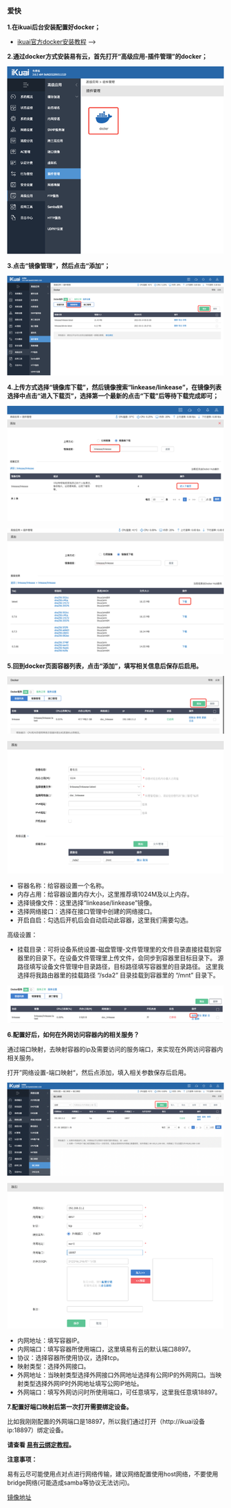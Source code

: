 ### 爱快

**1.在ikuai后台安装配置好docker；**

  * [ikuai官方docker安装教程](https://bbs.ikuai8.com/thread-121904-1-1.html) -->

**2.通过docker方式安装易有云，首先打开“高级应用-插件管理”的docker；**

![png](./image/ikuai/ikuai1.jpg)

**3.点击“镜像管理”，然后点击“添加”；**

![png](./image/ikuai/ikuai2.jpg)

**4.上传方式选择“镜像库下载”，然后镜像搜索“linkease/linkease”，在镜像列表选择中点击“进入下载页”，选择第一个最新的点击“下载”后等待下载完成即可；**

![png](./image/ikuai/ikuai3.jpg)

![png](./image/ikuai/ikuai4.jpg)

**5.回到docker页面容器列表，点击“添加”，填写相关信息后保存后启用。**

![png](./image/ikuai/ikuai5.jpg)

![png](./image/ikuai/ikuai6.jpg)
* 容器名称：给容器设置一个名称。
* 内存占用：给容器设置内存大小，这里推荐填1024M及以上内存。
* 选择镜像文件：这里选择“linkease/linkease”镜像。
* 选择网络接口：选择在接口管理中创建的网络接口。
* 开启自启：勾选后开机后会自动启动此容器，这里我们需要勾选。

高级设置：

* 挂载目录：可将设备系统设置-磁盘管理-文件管理里的文件目录直接挂载到容器里的目录下。在设备文件管理里上传文件，会同步到容器里目标目录下。
源路径填写设备文件管理中目录路径，目标路径填写容器里的目录路径。
这里我选择将我路由器里的挂载路径 “/sda2” 目录挂载到容器里的 “/mnt” 目录下。

![png](./image/ikuai/ikuai7.jpg)


**6.配置好后，如何在外网访问容器内的相关服务？**

通过端口映射，去映射容器的ip及需要访问的服务端口，来实现在外网访问容器内相关服务。

打开”网络设置-端口映射“，然后点添加，填入相关参数保存后启用。

![png](./image/ikuai/ikuai8.jpg)

![png](./image/ikuai/ikuai9.jpg)

* 内网地址：填写容器IP。
* 内网端口：填写容器所使用端口，这里填易有云的默认端口8897。
* 协议：选择容器所使用协议，选择tcp。
* 映射类型：选择外网接口。
* 外网地址：当映射类型选择外网接口外网地址选择有公网IP的外网网口。当映射类型选择外网IP时外网地址填写公网IP地址。
* 外网端口：填写外网访问时所使用端口，可任意填写，这里我任意填18897。


**7.配置好端口映射后第一次打开需要绑定设备。**

比如我刚刚配置的外网端口是18897，所以我们通过打开（http://ikuai设备ip:18897）绑定设备。

**请查看 [易有云绑定教程](/zh/guide/linkease/install/cloud.md)。**

**注意事项：**

易有云尽可能使用点对点进行网络传输，建议网络配置使用host网络，不要使用bridge网络(可能造成samba等协议无法访问)。

[镜像地址](https://hub.docker.com/r/linkease/linkease/)

